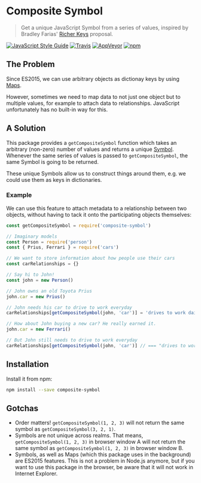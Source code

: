 # Composite Symbol
> Get a unique JavaScript Symbol from a series of values, inspired by Bradley Farias' [Richer Keys](https://docs.google.com/presentation/d/1q3CGeXqskL1gHTATH_VE9Dhj0VGTIAOzJ1cR0dYqDBk) proposal.

[![JavaScript Style Guide](https://img.shields.io/badge/code_style-standard-brightgreen.svg)](https://standardjs.com)
[![Travis](https://img.shields.io/travis/Loilo/composite-symbol.svg?label=unix&logo=travis)](https://travis-ci.org/Loilo/composite-symbol)
[![AppVeyor](https://img.shields.io/appveyor/ci/Loilo/composite-symbol.svg?label=windows&logo=appveyor)](https://ci.appveyor.com/project/Loilo/composite-symbol)
[![npm](https://img.shields.io/npm/v/composite-symbol.svg)](https://npmjs.com/package/composite-symbol)

## The Problem
Since ES2015, we can use arbitrary objects as dictionay keys by using [Maps](https://developer.mozilla.org/docs/Web/JavaScript/Reference/Global_Objects/Map).

However, sometimes we need to map data to not just one object but to multiple values, for example to attach data to relationships. JavaScript unfortunately has no built-in way for this.

## A Solution
This package provides a `getCompositeSymbol` function which takes an arbitrary (non-zero) number of values and returns a unique [Symbol](https://developer.mozilla.org/docs/Web/JavaScript/Reference/Global_Objects/Symbol). Whenever the same series of values is passed to `getCompositeSymbol`, the same Symbol is going to be returned.

These unique Symbols allow us to construct things around them, e.g. we could use them as keys in dictionaries.

### Example
We can use this feature to attach metadata to a relationship between two objects, without having to tack it onto the participating objects themselves:

```javascript
const getCompositeSymbol = require('composite-symbol')

// Imaginary models
const Person = require('person')
const { Prius, Ferrari } = require('cars')

// We want to store information about how people use their cars
const carRelationships = {}

// Say hi to John!
const john = new Person()

// John owns an old Toyota Prius
john.car = new Prius()

// John needs his car to drive to work everyday
carRelationships[getCompositeSymbol(john, 'car')] = 'drives to work daily'

// How about John buying a new car? He really earned it.
john.car = new Ferrari()

// But John still needs to drive to work everyday
carRelationships[getCompositeSymbol(john, 'car')] // === "drives to work daily"
```

## Installation
Install it from npm:

```bash
npm install --save composite-symbol
```

## Gotchas
* Order matters! `getCompositeSymbol(1, 2, 3)` will not return the same symbol as `getCompositeSymbol(3, 2, 1)`.
* Symbols are not unique across realms. That means, `getCompositeSymbol(1, 2, 3)` in browser window A will not return the same symbol as `getCompositeSymbol(1, 2, 3)` in browser window B.
* Symbols, as well as Maps (which this package uses in the background) are ES2015 features. This is not a problem in Node.js anymore, but if you want to use this package in the browser, be aware that it will not work in Internet Explorer.
